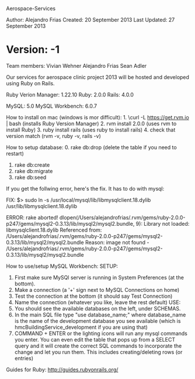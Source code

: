 Aerospace-Services

Author: Alejandro Frias
Created: 20 September 2013
Last Updated: 27 September 2013

Version: -1
==================

Team members:
	Vivian Wehner
	Alejandro Frias
	Sean Adler

Our services for aerospace clinic project 2013 will be hosted and
developed using Ruby on Rails.

Ruby Verion Manager: 1.22.10
Ruby:  2.0.0
Rails: 4.0.0

MySQL: 5.0
MySQL Workbench: 6.0.7

How to install on mac (windows is mor difficult):
	1. \curl -L https://get.rvm.io | bash (installs Ruby Version Manager)
	2. rvm install 2.0.0 (uses rvm to install Ruby)
	3. ruby install rails (uses ruby to install rails)
  4. check that version match (rvm -v, ruby -v, rails -v)

How to setup database:
  0. rake db:drop (delete the table if you need to restart)
  1. rake db:create
  2. rake db:migrate
  3. rake db:seed

If you get the follwing error, here's the fix. It has to do with mysql:

FIX:
$> sudo ln -s /usr/local/mysql/lib/libmysqlclient.18.dylib /usr/lib/libmysqlclient.18.dylib

ERROR:
rake aborted!
dlopen(/Users/alejandrofrias/.rvm/gems/ruby-2.0.0-p247/gems/mysql2-0.3.13/lib/mysql2/mysql2.bundle, 9): Library not loaded: libmysqlclient.18.dylib
  Referenced from: /Users/alejandrofrias/.rvm/gems/ruby-2.0.0-p247/gems/mysql2-0.3.13/lib/mysql2/mysql2.bundle
  Reason: image not found - /Users/alejandrofrias/.rvm/gems/ruby-2.0.0-p247/gems/mysql2-0.3.13/lib/mysql2/mysql2.bundle

How to use/setup MySQL Workbench:
 SETUP:
  1. First make sure MySQl server is running in System Preferences (at the bottom).
  2. Make a connection (a '+' sign next to MySQL Connections on home)
  3. Test the connection at the bottom (it should say Test Connection)
  4. Name the connection (whatever you like, leave the rest default)
 USE:
  1. You should see the available databases on the left, under SCHEMAS.
  2. In the main SQL file type "use database_name;" where database_name is the name of the development database you see available (which is hmcBuildingService_development if you are using that)
  3. COMMAND + ENTER or the lighting icons will run any mysql commands you enter. You can even edit the table that pops up from a SELECT query and it will create the correct SQL commands to incorporate the change and let you run them. This includes creating/deleting rows (or entries)

Guides for Ruby: http://guides.rubyonrails.org/
